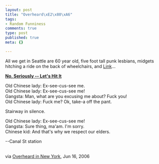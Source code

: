 ```yaml
--- 
layout: post
title: "Overheard\xE2\x80\xA6"
tags: 
- Random Funniness
comments: true
type: post
published: true
meta: {}

---
```

All we get in Seattle are 60 year old, five foot tall punk lesbians, midgets hitching a ride on the back of wheelchairs, and <a href="http://www.kotaku.com/gaming/top/link-alive-and-well-in-seattle-washington-180532.php">Link</a>...

  <b><a href="http://www.overheardinnewyork.com/archives/005856.html">No, Seriously -- Let's Hit It</a></b><br/> <p>Old Chinese lady: Ex-see-cus-see me.<br /> Old Chinese lady: Ex-see-cus-see me! <br /> Gangsta: Man, what are you excusing me about? Fuck you!<br /> Old Chinese lady: Fuck me? Ok, take-a off the pant.</p> <p>Stairway in silence.</p> <p>Old Chinese lady: Ex-see-cus-see me!<br /> Gangsta: Sure thing, ma'am. I'm sorry.<br /> Chinese kid: And that's why we respect our elders. </p> <p>--Canal St station</p><br/>via <a href="http://www.overheardinnewyork.com">Overheard in New York</a>, Jun 16, 2006
